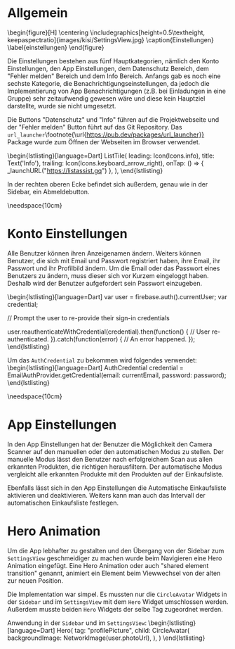 #   Allgemein

\begin{figure}[H]
\centering
\includegraphics[height=0.5\textheight, keepaspectratio]{images/kisi/SettingsView.jpg}
\caption{Einstellungen}
\label{einstellungen}
\end{figure}

Die Einstellungen bestehen aus fünf Hauptkategorien, nämlich den Konto Einstellungen, den App Einstellungen, dem 
Datenschutz Bereich, dem "Fehler melden" Bereich und dem Info Bereich. Anfangs gab es noch eine sechste Kategorie,
die Benachrichtigungseinstellungen, da jedoch die Implementierung von App Benachrichtigungen (z.B. bei Einladungen in
eine Gruppe) sehr zeitaufwendig gewesen wäre und diese kein Hauptziel darstellte, wurde sie nicht umgesetzt.

Die Buttons "Datenschutz" und "Info" führen auf die Projektwebseite und der "Fehler melden" Button führt auf das Git Repository.
Das `url_launcher`\footnote{\url{https://pub.dev/packages/url_launcher}} Package wurde zum Öffnen der Webseiten im Browser verwendet.

\begin{lstlisting}[language=Dart]
ListTile(
    leading: Icon(Icons.info),
    title: Text('Info'),
    trailing: Icon(Icons.keyboard_arrow_right),
    onTap: () => {
        _launchURL("https://listassist.gq")
    },
),
\end{lstlisting}

In der rechten oberen Ecke befindet sich außerdem, genau wie in der Sidebar, ein Abmeldebutton.

\needspace{10cm}

#	Konto Einstellungen

Alle Benutzer können ihren Anzeigenamen ändern. Weiters können Benutzer, die sich mit Email und Passwort registriert
haben, ihre Email, ihr Passwort und ihr Profilbild ändern. Um die Email oder das Passwort eines Benutzers zu ändern,
muss dieser sich vor Kurzem eingeloggt haben. Deshalb wird der Benutzer aufgefordert sein Passwort einzugeben.

\begin{lstlisting}[language=Dart]
var user = firebase.auth().currentUser;
var credential;

// Prompt the user to re-provide their sign-in credentials

user.reauthenticateWithCredential(credential).then(function() {
  // User re-authenticated.
}).catch(function(error) {
  // An error happened.
});
\end{lstlisting}

Um das `AuthCredential` zu bekommen wird folgendes verwendet:
\begin{lstlisting}[language=Dart]
AuthCredential credential = EmailAuthProvider.getCredential(email: currentEmail, password: password);
\end{lstlisting}

\needspace{10cm}

#	App Einstellungen

In den App Einstellungen hat der Benutzer die Möglichkeit den Camera Scanner auf den manuellen oder den automatischen
Modus zu stellen. Der manuelle Modus lässt den Benutzer nach erfolgreichem Scan aus allen erkannten Produkten, die 
richtigen herausfiltern. Der automatische Modus vergleicht alle erkannten Produkte mit den Produkten auf der Einkaufsliste.

Ebenfalls lässt sich in den App Einstellungen die Automatische Einkaufsliste aktivieren und deaktivieren. Weiters kann man auch
das Intervall der automatischen Einkaufsliste festlegen.

#   Hero Animation

Um die App lebhafter zu gestalten und den Übergang von der Sidebar zum `SettingsView` geschmeidiger zu machen wurde beim 
Navigieren eine Hero Animation eingefügt. Eine Hero Animation oder auch "shared element transition" genannt, animiert ein 
Element beim Viewwechsel von der alten zur neuen Position.

Die Implementation war simpel. Es mussten nur die `CircleAvatar` Widgets in der `Sidebar` und im `SettingsView` mit dem 
`Hero` Widget umschlossen werden. Außerdem musste beiden `Hero` Widgets der selbe Tag zugeordnet werden.


Anwendung in der `Sidebar` und im `SettingsView`:
\begin{lstlisting}[language=Dart]
Hero(
    tag: "profilePicture",
    child: CircleAvatar(
        backgroundImage: NetworkImage(user.photoUrl),
    ),
)
\end{lstlisting}